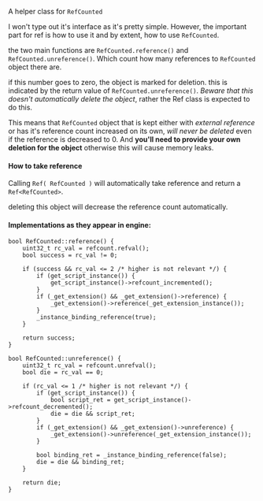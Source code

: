 A helper class for `RefCounted`

I won't type out it's interface as it's pretty simple.
However, the important part for ref is how to use it and by extent, how to use `RefCounted`.

the two main functions are `RefCounted.reference()` and `RefCounted.unreference()`.
Which count how many references to `RefCounted` object there are.

if this number goes to zero, the object is marked for deletion.
this is indicated by the return value of `RefCounted.unreference()`. *Beware that this doesn't automatically delete the object*, rather the Ref class is expected to do this.

This means that `RefCounted` object that is kept either with *external reference* or has it's reference count increased on its own, *will never be deleted* even if the reference is decreased to 0.
And **you'll need to provide your own deletion for the object** otherwise this will cause memory leaks.
 

#### How to take reference
Calling `Ref( RefCounted )` will automatically take reference and return a `Ref<RefCounted>`.

deleting this object will decrease the reference count automatically.

#### Implementations as they appear in engine:
```
bool RefCounted::reference() {
    uint32_t rc_val = refcount.refval();
    bool success = rc_val != 0;

    if (success && rc_val <= 2 /* higher is not relevant */) {
        if (get_script_instance()) {
            get_script_instance()->refcount_incremented();
        }
        if (_get_extension() && _get_extension()->reference) {
            _get_extension()->reference(_get_extension_instance());
        }
        _instance_binding_reference(true);
    }

    return success;
}

  ```

```
bool RefCounted::unreference() {
    uint32_t rc_val = refcount.unrefval();
    bool die = rc_val == 0;

    if (rc_val <= 1 /* higher is not relevant */) {
        if (get_script_instance()) {
            bool script_ret = get_script_instance()->refcount_decremented();
            die = die && script_ret;
        }
        if (_get_extension() && _get_extension()->unreference) {
            _get_extension()->unreference(_get_extension_instance());
        }

        bool binding_ret = _instance_binding_reference(false);
        die = die && binding_ret;
    }

    return die;
}
```